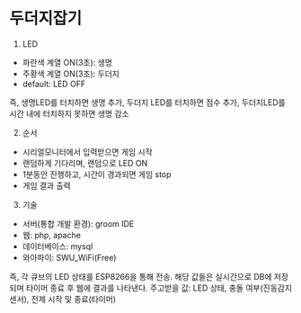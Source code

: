 # 두더지잡기
1. LED
- 파란색 계열 ON(3초): 생명
- 주황색 계열 ON(3초): 두더지
- default: LED OFF

즉, 생명LED를 터치하면 생명 추가, 두더지 LED를 터치하면 점수 추가, 두더지LED를 시간 내에 터치하지 못하면 생명 감소



2. 순서
- 시리얼모니터에서 입력받으면 게임 시작
- 랜덤하게 기다리며, 랜덤으로 LED ON
- 1분동안 진행하고, 시간이 경과되면 게임 stop
- 게임 결과 출력



3. 기술
- 서버(통합 개발 환경): groom IDE
- 웹: php, apache
- 데이터베이스: mysql
- 와아파이: SWU_WiFi(Free)

즉, 각 큐브의 LED 상태를 ESP8266을 통해 전송. 해당 값들은 실시간으로 DB에 저장되며 타이머 종료 후 웹에 결과를 나타낸다.
주고받을 값: LED 상태, 충돌 여부(진동감지센서), 전제 시작 및 종료(타이머)
